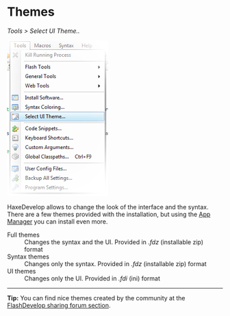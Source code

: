 
# Themes

_Tools > Select UI Theme.._
  
<img src="img/haxedevelop-ui-theme.png" class="pull-right" alt="Select HaxeDevelop UI Theme" />

HaxeDevelop allows to change the look of the interface and the syntax. 
There are a few themes provided with the installation, but using the <a href="app-manager.html">App Manager</a> you can install even more. 

<dl>
  <dt>Full themes</dt>
  <dd>Changes the syntax and the UI. Provided in <em>.fdz</em> (installable zip) format</dd>
  
  <dt>Syntax themes</dt>
  <dd>Changes only the syntax. Provided in <em>.fdz</em> (installable zip) format</dd>
  
  <dt>UI themes</dt>
  <dd>Changes only the UI. Provided in <em>.fdi</em> (ini) format</dd>
</dl>

---

**Tip:** You can find nice themes created by the community at the <a href="http://www.flashdevelop.org/community/viewforum.php?f=20">FlashDevelop sharing forum section</a>.
